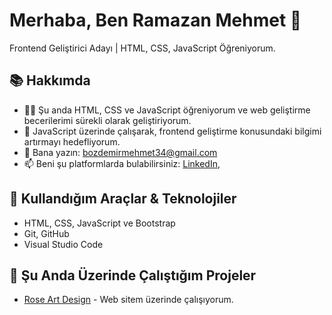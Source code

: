 # Merhaba, Ben Ramazan Mehmet 👋

Frontend Geliştirici Adayı | HTML, CSS, JavaScript Öğreniyorum.

## 📚 Hakkımda
- 👨‍💻 Şu anda HTML, CSS ve JavaScript öğreniyorum ve web geliştirme becerilerimi sürekli olarak geliştiriyorum.
- 🌱 JavaScript üzerinde çalışarak, frontend geliştirme konusundaki bilgimi artırmayı hedefliyorum.
- 💬 Bana yazın: [bozdemirmehmet34@gmail.com](mailto:bozdemirmehmet34@gmail.com)
- 📫 Beni şu platformlarda bulabilirsiniz: [LinkedIn](www.linkedin.com/in/ramazan-mehmet-bozdemir-41545530b),

## 🔧 Kullandığım Araçlar & Teknolojiler
- HTML, CSS, JavaScript ve Bootstrap
- Git, GitHub
- Visual Studio Code

## 🚀 Şu Anda Üzerinde Çalıştığım Projeler
- [Rose Art Design](https://roseartdesign.vercel.app) - Web sitem üzerinde çalışıyorum.
